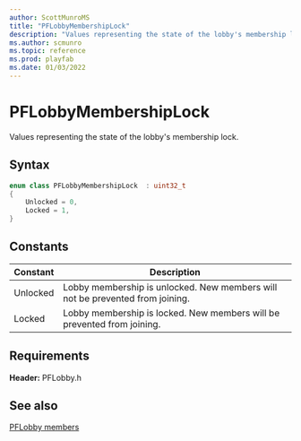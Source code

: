 ```yaml
---
author: ScottMunroMS
title: "PFLobbyMembershipLock"
description: "Values representing the state of the lobby's membership lock."
ms.author: scmunro
ms.topic: reference
ms.prod: playfab
ms.date: 01/03/2022
---
```


# PFLobbyMembershipLock  

Values representing the state of the lobby's membership lock.    

## Syntax  
  
```cpp
enum class PFLobbyMembershipLock  : uint32_t  
{  
    Unlocked = 0,  
    Locked = 1,  
}  
```  
  
## Constants  
  
| Constant | Description |
| --- | --- |
| Unlocked | Lobby membership is unlocked. New members will not be prevented from joining. |  
| Locked | Lobby membership is locked. New members will be prevented from joining. |  
  
  
## Requirements  
  
**Header:** PFLobby.h
  
## See also  
[PFLobby members](../pflobby_members.md)  

  
  

